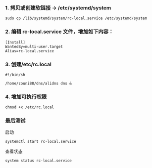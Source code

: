 ### 1. 拷贝或创建软链接 -> /etc/systemd/system
    sudo cp /lib/systemd/system/rc-local.service /etc/systemd/system

### 2. 编辑 rc-local.service 文件，增加如下内容：
```shell
[Install]  
WantedBy=multi-user.target
Alias=rc-local.service
```

### 3. 创建/etc/rc.local

    #!/bin/sh

    /home/zouni88/dns/alidns dns &


### 4. 增加可执行权限

    chmod +x /etc/rc.local

### 最后测试

启动

    systemctl start rc-local.service

查看状态

    system status rc-local.service

    




